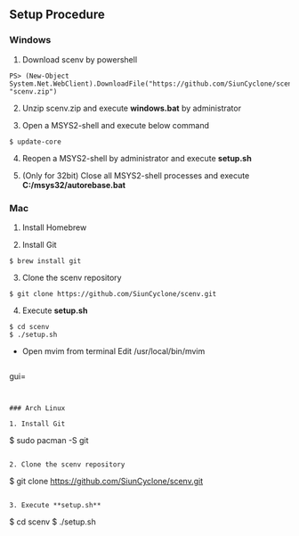 ## Setup Procedure

### Windows

1. Download scenv by powershell

  ```
PS> (New-Object System.Net.WebClient).DownloadFile("https://github.com/SiunCyclone/scenv/archive/master.zip", "scenv.zip")
  ```

2. Unzip scenv.zip and execute **windows.bat** by administrator

3. Open a MSYS2-shell and execute below command

  ```
$ update-core
  ```

4. Reopen a MSYS2-shell by administrator and execute **setup.sh**

5. (Only for 32bit) Close all MSYS2-shell processes and execute **C:/msys32/autorebase.bat**


### Mac
1. Install Homebrew

2. Install Git
  ```
$ brew install git
  ```

3. Clone the scenv repository
  ```
$ git clone https://github.com/SiunCyclone/scenv.git
  ```

4. Execute **setup.sh**
  ```
$ cd scenv
$ ./setup.sh
  ```

* Open mvim from terminal
Edit /usr/local/bin/mvim
  ```
gui=
  ```


### Arch Linux

1. Install Git
  ```
$ sudo pacman -S git
  ```

2. Clone the scenv repository
  ```
$ git clone https://github.com/SiunCyclone/scenv.git
  ```

3. Execute **setup.sh**
  ```
$ cd scenv
$ ./setup.sh
  ```

